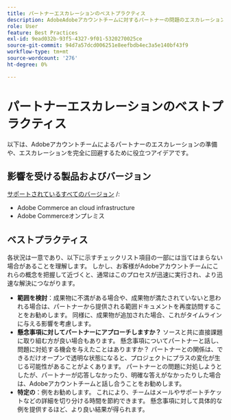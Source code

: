 ```yaml
---
title: パートナーエスカレーションのベストプラクティス
description: AdobeAdobeアカウントチームに対するパートナーの問題のエスカレーションを準備する方法、またはエスカレーションを回避する方法について説明します。
role: User
feature: Best Practices
exl-id: 9ead032b-93f5-4327-9f01-5320270025ce
source-git-commit: 94d7a57dcd006251e8eefbdb4ec3a5e140bf43f9
workflow-type: tm+mt
source-wordcount: '276'
ht-degree: 0%

---
```


# パートナーエスカレーションのベストプラクティス

以下は、Adobeアカウントチームによるパートナーのエスカレーションの準備や、エスカレーションを完全に回避するために役立つアイデアです。

## 影響を受ける製品およびバージョン

[サポートされているすべてのバージョン](../../../release/versions.md) /:

* Adobe Commerce an cloud infrastructure
* Adobe Commerceオンプレミス

## ベストプラクティス

各状況は一意であり、以下に示すチェックリスト項目の一部には当てはまらない場合があることを理解します。 しかし、お客様がAdobeアカウントチームにこれらの概念を把握して近づくと、通常はこのプロセスが迅速に実行され、より迅速な解決につながります。

* **範囲を検討**：成果物に不満がある場合や、成果物が満たされていないと思われる場合は、パートナーから提供される範囲ドキュメントを再度訪問することをお勧めします。 同様に、成果物が追加された場合、これがタイムラインに与える影響を考慮します。
* **懸念事項に対してパートナーにアプローチしますか？** ソースと共に直接課題に取り組む方が良い場合もあります。 懸念事項についてパートナーと話し、問題に対処する機会を与えたことはありますか？ パートナーとの関係は、できるだけオープンで透明な状態になると、プロジェクトにプラスの変化が生じる可能性があることがよくあります。 パートナーとの問題に対処しようとしたが、パートナーが応答しなかったり、明確な答えがなかったりした場合は、Adobeアカウントチームと話し合うことをお勧めします。
* **特定の**：例をお勧めします。 これにより、チームはメールやサポートチケットなどの詳細を切り分ける時間を節約できます。 懸念事項に対して具体的な例を提供するほど、より良い結果が得られます。
